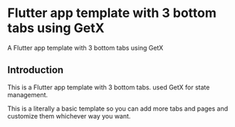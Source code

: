 # Flutter app template with 3 bottom tabs using GetX

A Flutter app template with 3 bottom tabs using GetX

## Introduction

This is a Flutter app template with 3 bottom tabs.
used GetX for state management.

This is a literally a basic template so you can add more tabs and pages and customize them whichever way you want.